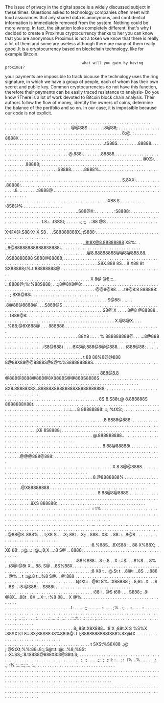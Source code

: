 The issue of privacy in the digital space is a widely discussed subject in these times. Questions asked to technology companies often meet with loud assurances that any shared data is anonymous, and confidential information is immediately removed from the system. Nothing could be more wrong. In fact, the situation looks completely different.
that's why I decided to create a Proximus cryptocurrency thanks to her you can know that you are anonymous
Proximus is not a token we know that there is really a lot of them and some are useless  although  there are many of them really good .It is a cryptocurrency based on blockchain technology,  like for example Bitcoin.
                            
                                       what will you gain by having proximus?
 
your payments are impossible to track bicouse the technology uses the ring signature, in which we have a group of people, each of whom has their own secret and public key. Common cryptocurrencies do not have this function, therefore their payments can be easily traced
resistance to analysis- Do you know ?There is a lot of work devoted to Bitcoin block chain analysis. Their authors follow the flow of money, identify the owners of coins, determine the balance of the portfolio and so on. In our case, it is impossible because our code is not explicit.



  .  .    .  .   .  . .      .    .  .    .  .    .  .    .  . .     .    .  .    .  .    .  .    .  .    .  .    .  .    .  .    .  .    .  .    .  .    .  .    .  .    .  .    .  .    .  .    .  .    .  .    .  .    .  .    .  .    . .     .  
  .   .      .    .     . .  .    .     .          . .     . .    .       .       .       .       .       .       .       .       .       .       .       .       .       . @@88S .  .    .       .       .       .  .8@88; . .   .       .       .       .       .       .       .       .       .       .       .       .       .       .       .       .       .       .       .       .       .      .     .
    .   .  .   .     .         .    .  .   . . .       .       .   .  .    .  .    .  .    .  .    .  .    .  .    .  .    .  .    .  .    .  .    .  .    .  .    .  .  .  8;@. : .   .   .  .    .  .    .  .    .  8888X     .   .  .    .  .    .  .    .  .    .  .    .  .    .  .    .  .    .  .    .  .    .  .    .  .    .  .    .  .    .  .    .  .    .  .    .  .    .  .    .  .    .  .   . .  
  .          .   .     .  . .    .   .   .       .  .   . .  .   .     . .     . .     . .     . .     . .     . .     . .     . .     . .     . .     . .     . .     .  ..tS88S.       .     . .     . .     . .   .88888.. .      .   .    .  .    .  .    .  .    .  .    .  .    .  .    .  .    .  .    .  .    .  .    .  .    .  .    .  .    .  .    .  .    .  .    .  .    .  .    .  .       .      
     . . . .       . .        .    .        .  .     .         .    .       .       .       .       .       .       .       .       .       .       .       .       .     . @.888:. .  .    .       .       .      . .88888..    . .      .        .       .       .       .       .       .       .       .       .       .       .       .       .       .       .       .       .       .       . . .    .  .
  .           . .      . .  .   .     .  .       . .   .  . .     .   .  .   .  .  .  .  .   .  .  .  .  .   .  .  .  .  .   .  .  .  .  .   .  .  .  .  .   .  .  .  .   ..  @XS:.   .   .   .  .   .  .  .  .  .   .88888;   .      . .   .  .    .  .    .  .    .  .    .  .    .  .    .  .    .  .    .  .    .  .    .  .    .  .    .  .    .  .    .  .    .  .    .  .    .  .    .  .          .     
    .  .  .  .    . .         .   .  .     . .                .  .     .   .               .               .               .               .               .            .  .S8888.  .       .      .               . .8888%..       .        .   .      . .     . .     . .     . .     . .     . .     . .     . .     . .     . .     . .     . .     . .     . .     . .     . .     . .     . .  .  .    .  
  .     .       .     .  . .    .      .  .    . .  . . . .    .   . .        .  .  . . .     .  .  . . .     .  .  . . .     .  .  . . .     .  .  . . .     .  .  .  .  . S.8XX:.    .  .    . .    .  .  . . .    .88888:. . . .    .  .    .   . .       .       .       .       .       .       .       .       .       .       .       .       .       .       .       .       .       .        .    .   .
    . .    .  .   .          .     .    .    .     .        .           . .  .    .       .  .    .       .  .    .       .  .    .       .  .    .       .  .    .   .     :.8. .. .        .      .   .         . .:8888@ ..       .   .  .    .     .  .   .  .  .  .  .   .  .  .  .  .   .  .  .  .  .   .  .  .  .  .   .  .  .  .  .   .  .  .  .  .   .  .  .  .  .   .  .  .  .  .   .  . .     .   .  
  .      .   .      . . .  .   .  .  .     .   .      .  .   .  . .  .      .  .    .   .   .  .    .   .   .  .    .   .   .  .    .   .   .  .    .   .   .  .    .     . X88.S..   . .  .   .  .   .   . .  .     :8S8@% .    .     .      .     .       .               .               .               .               .               .               .               .               .        .  .       
     .     .   . .           .        .  .       .  .      .           .  .      .    .   .      .    .   .      .    .   .      .    .   .      .    .   .      .     .  ..S88@X:. .    .   .      .        .  . .  :S8888: . .   .      .     .  .   . .     .  .  . . .     .  .  . . .     .  .  . . .     .  .  . . .     .  .  . . .     .  .  . . .     .  .  . . .     .  .  . . .     .  .       . .  .
  .    . .         .  .  . .    .  .       . .  .     . .     . .  . .       .  .   .        .    .     .    .     .    .    .     .    .    .     .    .    .     .  .   . t.8.:.  :tSSSt; .   . .    . . ..;;;;. . :88 @S .        .  .   . .      .     .  .    .       .  .    .       .  .    .       .  .    .       .  .    .       .  .    .       .  .    .       .  .    .       .  .     . .       . 
    .       . .  .      .     .   .  . . .        . .     .  .         . . .      .    . .     .    . .    .   . .   .     .   . .   .     .   . .   .     .   . .      . . X:@X@.S88:X: X.S8 .      .   .S88888888X.;tS888:.   . .       .     . .    .    .   .    .   .   .  .    .   .   .  .    .   .   .  .    .   .   .  .    .   .   .  .    .   .   .  .    .   .   .  .    .   .   .  . .     .  .    
  .   .  .         . .     .    .           . .        .    .   . .  .       . .    .      . .   .       .         .   .     .     .   .     .     .   .     .     . .    ..8t8X@8.88888888 X8%:. .   .;8@888888888888S8888:.       .  .    .       .    .       .     .   .      .    .   .      .    .   .      .    .   .      .    .   .      .    .   .      .    .   .      .    .   .         .   .   .  
    .      .  . .      . .   .     .  .  .      . .  .   .    .         .  .     .    .  .     .   .  .     . .  .       .      .        .      .        .      .      .   .@8.88888888@@8@888.88. . .8S88888888 S888@88888;. .  .       .    .  .    .   .  . .   .  .       .    .     .    .     .    .    .     .    .    .     .    .    .     .    .    .     .    .    .     .    .    .  .     .       .
  .    . .        .  .     .   .    .      .  .        .   .     . . .        .    .    .   .    .      .  .        . .   . .  .   . .  .  .  .   .  .  .  .  .   .  .    ..S8X.888 8S. ..8 X88 8t   SX88888;t%.t:88888888@ .      .  .    .   .   .    .           .   .  .    .    . .    .   . .   .     .   . .   .     .   . .   .     .   . .   .     .   . .   .     .   . .   .     .      . .    . .   
     .     . .  .       .        .    . .       .  . .       .         . .  .   .    .    .   .    . .   .    . . .     .     .   .         .   .     .     .   .      .  . X 8@ @8;::.. .:;8888@;%:%88S888;  .  .:;8@8X8@8:  .  .      .    .       .     . .  . .       .  .   .  .     .         .   .     .     .   .     .     .   .     .     .   .     .     .   .     .     .   .     . .       .     . 
  .    .          . . .   .  . .   .      . .           . .    .  .  .     .      .    .        .      .    .        .     .    .    . .  .        .     .    .    .      . @@8@88.  ..    ..t8@8:8 888888:    . . ;.8X8@88:.       .     .     . .    .  .          . .       .       .     . .  .       .      .        .      .        .      .        .      .        .      .        .       .  .    .     
    .    .  . . .           .    .   .  .     .  . .  .     .   .      .     . .    .    . . .    .  .    .    .  .    .  .  .     .     .   . .  .  .  .  .     .   . .  ..S@88: .  ..   . . .8@88@8888@.  .      ..S888@S  . .  .   .    .  .     .   .    . .  .      . .  .   .  .   .  .        . .   . .  .   . .  .  .  .   .  .  .  .  .   .  .  .  .  .   .  .  .  .  .   .  .  .  .  .    .  .    .  .
  .   .   .        .  . .      .           .   .        .     .    . .   .       .   .         .        .    .      .   .      .      .    .                 .     .      . S8@:X .   . .   . 8@8 @88888      .  . . t888@8:    .      .     .   .   .     .       .  .         .   .     .    . . .     .     .   .         .   .     .     .   .     .     .   .     .     .   .     .     .   .       .   .  
    .   .    .  .         .  .    . . .  .   .    . .     . .    .        . .  .   .   . .  .    . .  .    .   . .    .    .     . .    .    .  .  . . .  .    . .   .  . . X.@8@X. . .   . ..%88;@8X888@ .    .   . 888888.. .    . .   . .   .   .   .     .  .      .  . .     .   . .    .        .     .    .    . .  .        .     .    .    .     .    .    .     .    .    .     .    .   .  .    .    
  .        .      . .  .   .    .       .       .     . .     .    .  . .        .            .      .   .   .     .     .   .  .    .    .    .           .           .  . 88X8 ::.   .   . % 888888888@. . .    ...8@888   .   .               .       . .     .  .         .            .    .  .    .  .  .     .     .   . .  .  .  .  .     .   .  .  .     .   .  .  .     .   .  .  .        .  .     . 
     . .  .   . .        .    .    .  .   . .  .   .      .     .          . . .    . .  . .    .  .   .   .    .    .  .     .    .   .    .    . .  . .    . .  . .      .:S8@888t . . ..:8X8@;888@8@@888..  . . t888@88;   .      .  .  . .      . .       .    .  . .  .   . .  .  .     .       .   .      .      .    .                 .     .   .     .     .   .     .     .   .     .  . .      .  .  
  .     .   .      . . .    .    .               .   .  .   .  .  . .  .  .       .          .    .           .   .   .    .     .   .   .    .           .           .   . . t 88 88%8@@888 8@88X88@@8888S@8@%%S88888888S. .   .  .           .  .     .  .   .            .      .     .     . . .   .    .     . .    .    .  .  . . .  .    . .       .     . .       .     . .       .     .     .    .    
    .          .          .    .   . .  .  . .     .       .          .      .  .    . . .    .     .  . .  .       .    .   .  .      .   .    .  . .  .   .  . .  .   .   ...  888@8.8 @888@8888@888@8X8888S@@888S8888S .   .       . .  .  .     .  .    .    .  .  . .    .  .   .  .  . .       .    .   .  .    .    .    .           .        . .    . .      . .    . .      . .    . .    .    .     . 
  .   .  . .  .  .  .  .    .    .     .       .     . . .   .  .  .    .  .      .        .    .     .    .   . .     .   .      . .    .   .            .   .       .      .  8X8.88888X8S..88888X88888888X8888888888;  .      .  .       .   . .      .    .   .        .          .         .  .    .      .    .   .    .    . .  . .    . .  .     .       .  .    .       .  .    .       .   .   .  .   
    .   .    .    .      .    .     .    .  .   . .            .     .    .   . .   .  .    .  .  . .    .   .    .  .       . .      .        . . .  . .        . .      .     ..  8S 8.S88t.@ 8.888888S  8888888X88t. .   .  .       . .           .    .     .   . .  .   . .  . .    . .  .       .    . .    .   .   .    .           .         .     .  .        .   .  .        .   .  .        .      . 
  .   .    .    .    . .   .    .  .  .   .   .     .  .  . .    .  .  .    .        .   .             .        .      . .       .  .   .  . .       .     . .  .    .  .   .     :  .:.:.... 8 88888888: ::;;%tXS:;.     .      .  .      .  . .  .   .    . .         .       .      .        .  .     .      .   .      .     .  . .  .   .  . .    . .     .  .  .      .   . .  .      .   .  . .    . .   
         .    .    .     .   .   .      .    .   .       .    .    .     .    .  . .      .  . . .  .     . .  .   . .     .  .       .         .  .    .          .         .  . .  ... . . .8 8888@888:  . . . ..  . .    . .       .  .           .   .       . .  .   . .     .  .    . .       .  .    .  .       . .   . .           .   .    .      . .     .    . .    .       . .    .         .      .
  . .  .    .    .   .     .   .    .      .       . . .    .   .     .    .          . .   .        .  .     .         .   .   . . .    . .  .       .   .  . .  .   . .  .  .   ..        ..;X8 8S8888; .      . .     .      .  .        . .  . .   .   .  .               .        .      . . .      .       . .  .          . .  . .    .    .   .  .      .    .       .    . .      .     . .  .    .    
      .   .    .   .   .     .    .   .  .    . .         .   .   .    .     . .  .       .    .  .       .     . .  .    .            .        . . .   .           .            .    . .   . @.888888888..  .    .  .    .  .      .  .  .     .        .     .  . .  . .  .   . . .    .  .        . .   . .           . . .            .     .      .    .  .  .    .  .     .     .  .   .       .   .   .  
  .     .    .          . .     .      .   .      .  .  .           .    . .       . .  .    .     .  . .   .          .     . .  .  .    . .  .           . .  .     .  .  . .   . .     .   8.88@88888t .   . .     . .      .  .         .      . .     . .       .        .       .       .  .  .          .  . .  .       .  . . .     .      . .    .         .    .  .     .     .      . .     .   .   .
    .      .   . .  . .     .      . .       .  .      .   . .  . .   .       . .          .    .    .       . .  . .    .  .      .    .         .  . .  .      . .      .     .      .    ..@@@888@888: .        .      . .        .  .     .  .     . .      .  .    . .     .  .    . . .          . .  .   .     .   .  .          . .   . .       .    . .  .   .       . .   . .   .  .     .     .   .  
  .   .  .   .     .     .    . .       . .    .   . .   .     .    .   .  .      .  . . .    .   .     . .           .   .    . .    .    . .  .        .   . .     . .      .    . .   .  . X.8 8@@8888. .  .  .  .  .      .  .  .    .  .   .   .       .  .      .     . .      .        . . .  .       .     .    .      . .  .  .     .    .  .    .      .      .  .                .   .   . .         
    .   .       .     .    .      .  .      .    .          .     .      .   .  .           .   .   .  .    .  . .  .   .    .      .    .     .   .  .    .      .      .  .    .     .    . 8.@8888888% .    .     .   .        .    .      .   .   .  .       .  .    .      . .    .  .         .   . .    . .   .     .         .    .     .      .    .  .   . .    .  .  . . .  . .    .   .     .  .  . 
  .   .   . .     .     .    .  .      .  .   .    .  . .    .  .    . .          . .  .  .       .       .           .    .    .  .   .    .    .   .  .     .     .  .       .     .    .  .@X88888888    .     .        .  . .    .    . .          .   . .    .   .    . .      .    .  .  .  .   .     .      .   .  .  . .  .     .   .     . .    .   .         .      .            .    .    .    .     
              . .   . .   .   .   . .   .   .   .         .        .      . . .             . .      .  .    .  . . .    .    .      .   .    .    .      .     . .      . .      .     .   . 8 88@8@888S .   .  .  .  .    .      .    .     . .  . .        . .       .      .  .   .       .          .    .  .               .  .         . .     .    .    . .  .   .  .    .  . .  .   .     .   .    . . 
  . .  . .  .     .     .   .         .           . .  .   .  . .    .  .       .  . . . .      .  .   .   .   .       .    .   . .    .   .    .     .     . .     . .      .  .   .     .  .8XS 888888:               .      .      .     .           . .        . .    .  .      .   .  .    .  . .     .        . . .  . .        . . . .      .   .  .   .        .       .           .   .     .   .      
      .       .      .         . .  .    . .  . .     .  .        .       .  .   .         .  .   .      .   .    .  .    .         .        .    .  .  .  .    .       .  .          .      .: ::   t%   . .  .  . . .   .  .   .  .    .     . . .  .     .  .  .    .   .    .     .     .     .    . .   . .  .       .    .  .  .        .  .   .      .    . . .    .  .   . .  . .        . .       .  . 
  .      . .    .  .   .  . .          .     .     .       . .  .   . . .      .    .  .     .      . .    .    .      .    . .  .    .  . .   .    .    .    .   .  .       . .  .    . . .  ..       .      .                        .   . .          .    .      .   .     .   . .    .    . .    .     .     .   .  .    .   .      .  .       .    .      .        .   .             . . .       . .       
    .  .     .   .   .        .  . . .    .     .    .  .         .        . .    .      . .   . .      .     .    . .   .     .   .    .    .   .     .    .. .   .  ... .      . .. .      ..  .   .  .  .  . .  ..  . . .  .. .  .  . .      .  . .    .    . .    .   .  .  .      .   .       .    .     .    .       .   .   .  .      . .      .   .  .    .  .    .   . .  . .  .       .  .      . . . 
  .   .   .    .        . .    .       .    .     .    .   .  . .    .  .       .    . .           .  .   .     .          .     .   .     .       .  .   .:@88@8.     888%..  . t;X8 S.. . :X;.88t . .X;:.. 888.. X8: .. 88:    :.  .8@8  .  .        .   .       .        .      .  .  .   .  .    .    .  .   .    .  .           .   . .     .  .   .   .   .      .                  .  .    .  .  .       
    .   .   .     . .  .    .     .  .   .    . .   .    .         .      .  .    .       .  .  .       .   . .   .  . .  .  .     .   .  .   . .       .  :8.%88S.. .8XS88 :.. 88 X%88X;. . X8 88:.  ;:@.:.: :@..;8;X ...:8   S@ .. 8888;       .  .    .   .  .    .  . .    .  .        .      .    .   .   .    .      . .  . .    .      .   .       .   .   . .    .  .  . .  . . .      .          .  .  
  .       .   .  .        .   .  .         .      .   .    . . .  .   . .      .    .  .    .     . .           .        .     .     .            . .    . :88%888:. .8 :;.8 . .X :.::S: .  .:8%8 ...  8% ...t8@:@8t X... 88.  S@ ...8S%88X. .    .   .    .   .  .    .     .      .  .     . .    .    .        .   . .      .    .    .  .   .    . .              .   .        .       .  .  .  . . .      .
     . .       .    . .     .      .  . .    . .    .   .           .     . .    .    .  .    .  .    . . . .     . .  .    .   . .     .  . .  .     .    ;8 X8 t . .@.St t . .8@::...8S . .:888  ..  @% .. t  ::@.8 t...%8   S@.  . @:888    .    .   .    .      .     .    . .    .  .       .    .     .  .    .     .  .    .   .       .    .     .  .  . .  .   .   . .  .    .  .   .             .  . 
  .      .  .     .     . .    .    .     .      .        .  .  .     .       .    .       .    .   .         .           .   .     .  .       .   .   . . t@Xt::   . @8t 8%.  :X88888  ;  . 8;8t:    .X. .  :8  . :8S .. :8:@S88;. . S888t       .       .     .    .  .   .      .      . .  .   .   .  .   .  .     .        .   .   .  .     .   .    .   .       .             .      .    .  .  .  .   .  
    .  .     .  .    .       .  . .    .    .  .   .  . .        . .    .  .   .  .  .  .    .        .  .  .   .  . . .    .    .       . .     .   .     :88::  .   @S t88:. ... S888;:   .8: @8X.. .88t . 8X  ...X::.  :%8 88..  . X @%.   . .    . .    .  .  .       .   .  .   .  .        .   .      .      .     . .  .           .  .  .      .    .    . .     . .  . . .    . .    .   .        .    
  .      . .      .    .  .          .   .    .           . . .      .    .  .           .     .  . .         .          .     .   . .       .          . ..t: .    . ....;;  .. ..   ....  ::   ... . ;%  . :;.  . ::  .      ..  .    ::  .      .     .         .  . .          .      .  . .   .   . .     .     . .     .   . .  .  .        . .   .      .     .  .            .      .   .   . . .     . 
    . .       . .   .    .  . .  .  .      .    . . . .         .  .   .        .  .  .    . .         .  . .   . .  .    .  .         . .  .  .  . .  . . ;. .. :;  . .  . . :. .    . .. .:.... .:   .;..: . .::.:t. :  .:    :; .:. ;.:.  :.. .   .  .  . .  .    .     . . .     . .                   .  .  . .      .    .     .     .  .       .   .  .    .   .    . .  .  .    .     .           .  .  
  .     .  .          .           .   . .   .           .  .  .      .   .  .  .    .   .      . .  .   .             . .      . .  .           .    . 8;;8St.X8X888.. :8:X ;88t.X S  %S%X :88SX%t 8::.8X;S8S88:t8%88t8@:.t t;8888888888tS88%8X@tX .           .  .     .        .       . .  .  .  . .  .           .  .   .    .     .     .  .  .       .    .   .    .        .   .   . .    .  .  .   .    
     .       .  . . .   .  .  . .         .   .  .  .    .      . .    .         .    .   .  .        .    .  .  . .       . .    .   .  . .  .   .  . t  SXSt%S8X88 .;@ ;:@StXt;%%:88;.8:;;S@t:t::@:..%8;%8St  ::;X:.SS;;:8.tS8S8@888X8:8@88tt:S;   . .  .  .      .     .  .  .  . .       .    .        . .  .  .      .   .    .    . .      .   .  .    .    .    .    . . .   .   .      .     .   .    . 
  .    . . .          .     .      .  .  .     .      .     .       .     . . .    .    .       . . .    .     .     .  .       .    .       .             ;. :; ...  ....;;. ; .;::t: :.. .;  :. t%  ..%.... . .   . .:. .; :%.:...::.;::.. :..;  .     .      .    . .   .           . .  .  .    .  . .     .     . .        .   . .     . .    .   .  .    .     .    .           .    .     . .        .   
    .        . .  .      .     .  .        . .    . .   .  .  . .     .  .      .    .    . . .       .    . .    .       .  .     .   . .     . . . .  .  . . .    .     . . .  ..  .   .  .  .  . . .        .  .    .   .  .    .   .     .        .    .  .   .      .    .  . .             .    .     .    .       .  . .   .      .      .    .      .    .  .   .    .  . .      .   . .      . .     . 
  .   .  .          .  .   .        . . .       .     .           . .       .    .    .          .  .   .       .   . . .      .  .        .             .       .   . .        .  .   .      .    .    .  . .      .    .      .        .  .  .  . .   .    .   .  .  .    .   .    . .  .  .    .      .    .   . .  .   .         .     .  .   .     .     .   .   .    .        .  .   .      .       . .   
    .      .  . . .   .      . . .        .  .    .     . . .  .      . .     .    .    .  .  .           .  .    .       . .   .   .  .  .  .  .  .  .    .  .    .     .  .             .     .    .    .     . .   .    . .   .  . .          .        .    .          .   .    .     .    . .   .  .   .    .        .    . .  .   . .      .   .    . .    .        .   . .  .   .       .     . .  .     .
  .    . .   .      .   . .        .  .        .    .         .  .  .     . .   .   .  .        . .  . .       .     .  .     .       .       .      .  .    .  .     .      . . .  . .  .  . .   .    .     .      .   .      .        . .  . .    .
